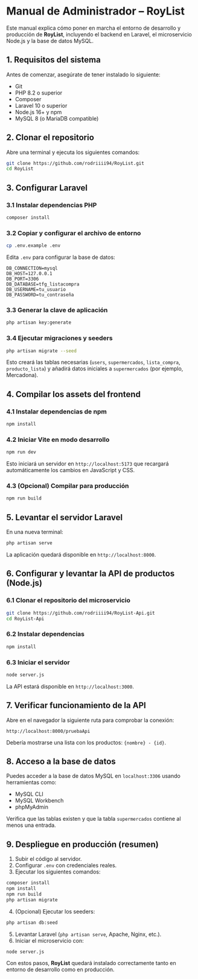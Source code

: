 # Manual de Administrador – RoyList

Este manual explica cómo poner en marcha el entorno de desarrollo y producción de **RoyList**, incluyendo el backend en Laravel, el microservicio Node.js y la base de datos MySQL.

## 1. Requisitos del sistema

Antes de comenzar, asegúrate de tener instalado lo siguiente:

- Git  
- PHP 8.2 o superior  
- Composer  
- Laravel 10 o superior  
- Node.js 16+ y npm  
- MySQL 8 (o MariaDB compatible)  

<div class="page-break"></div>

## 2. Clonar el repositorio

Abre una terminal y ejecuta los siguientes comandos:

```bash
git clone https://github.com/rodriiii94/RoyList.git
cd RoyList
````

## 3. Configurar Laravel

### 3.1 Instalar dependencias PHP

```bash
composer install
```

### 3.2 Copiar y configurar el archivo de entorno

```bash
cp .env.example .env
```

Edita `.env` para configurar la base de datos:

```env
DB_CONNECTION=mysql
DB_HOST=127.0.0.1
DB_PORT=3306
DB_DATABASE=tfg_listacompra
DB_USERNAME=tu_usuario
DB_PASSWORD=tu_contraseña
```

### 3.3 Generar la clave de aplicación

```bash
php artisan key:generate
```

### 3.4 Ejecutar migraciones y seeders

```bash
php artisan migrate --seed
```

Esto creará las tablas necesarias (`users`, `supermercados`, `lista_compra`, `producto_lista`) y añadirá datos iniciales a `supermercados` (por ejemplo, Mercadona).

<div class="page-break"></div>

## 4. Compilar los assets del frontend

### 4.1 Instalar dependencias de npm

```bash
npm install
```

### 4.2 Iniciar Vite en modo desarrollo

```bash
npm run dev
```

Esto iniciará un servidor en `http://localhost:5173` que recargará automáticamente los cambios en JavaScript y CSS.

### 4.3 (Opcional) Compilar para producción

```bash
npm run build
```

## 5. Levantar el servidor Laravel

En una nueva terminal:

```bash
php artisan serve
```

La aplicación quedará disponible en `http://localhost:8000`.

<div class="page-break"></div>

## 6. Configurar y levantar la API de productos (Node.js)

### 6.1 Clonar el repositorio del microservicio

```bash
git clone https://github.com/rodriiii94/RoyList-Api.git
cd RoyList-Api
```

### 6.2 Instalar dependencias

```bash
npm install
```

### 6.3 Iniciar el servidor

```bash
node server.js
```

La API estará disponible en `http://localhost:3000`.

## 7. Verificar funcionamiento de la API

Abre en el navegador la siguiente ruta para comprobar la conexión:

```
http://localhost:8000/pruebaApi
```

Debería mostrarse una lista con los productos: `{nombre} - {id}`.

<div class="page-break"></div>

## 8. Acceso a la base de datos

Puedes acceder a la base de datos MySQL en `localhost:3306` usando herramientas como:

* MySQL CLI
* MySQL Workbench
* phpMyAdmin

Verifica que las tablas existen y que la tabla `supermercados` contiene al menos una entrada.

## 9. Despliegue en producción (resumen)

1. Subir el código al servidor.
2. Configurar `.env` con credenciales reales.
3. Ejecutar los siguientes comandos:

```bash
composer install
npm install
npm run build
php artisan migrate
```

4. (Opcional) Ejecutar los seeders:

```bash
php artisan db:seed
```

5. Levantar Laravel (`php artisan serve`, Apache, Nginx, etc.).
6. Iniciar el microservicio con:

```bash
node server.js
```

Con estos pasos, **RoyList** quedará instalado correctamente tanto en entorno de desarrollo como en producción.